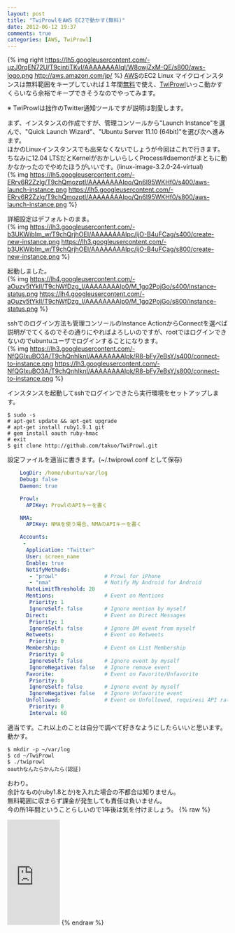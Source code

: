 ```yaml
---
layout: post
title: "TwiProwlをAWS EC2で動かす(無料)"
date: 2012-06-12 19:37
comments: true
categories: [AWS, TwiProwl]
---
```

{% img right https://lh5.googleusercontent.com/-uzJ0rqEN72U/T9cintiTKvI/AAAAAAAAIqI/W8owjZxM-QE/s800/aws-logo.png http://aws.amazon.com/jp/ %}
[AWS](http://aws.amazon.com/jp/)のEC2 Linux マイクロインスタンスは無料範囲をキープしていれば１年間[無料](http://aws.amazon.com/jp/free/)で使え、[TwiProwl](http://github.com/takuo/TwiProwl)いっこ動かすくらいなら余裕でキープできそうなのでやってみます。


※ TwiProwlは拙作のTwitter通知ツールですが説明は割愛します。
<!-- more -->

まず、インスタンスの作成ですが、管理コンソールから"Launch Instance"を選んで、"Quick Launch Wizard"、"Ubuntu Server 11.10 (64bit)"を選び次へ進みます。  
ほかのLinuxインスタンスでも出来なくないでしょうが今回はこれで行きます。ちなみに12.04 LTSだとKernelがおかしいらしくProcess#daemonがまともに動かなかったのでやめたほうがいいです。(linux-image-3.2.0-24-virtual)  
{% img https://lh5.googleusercontent.com/-ERrv6R2Zzlg/T9chQmozptI/AAAAAAAAIpo/Qn6I95WKHf0/s400/aws-launch-instance.png https://lh5.googleusercontent.com/-ERrv6R2Zzlg/T9chQmozptI/AAAAAAAAIpo/Qn6I95WKHf0/s800/aws-launch-instance.png %}

詳細設定はデフォルトのまま。  
{% img https://lh3.googleusercontent.com/-b3UKWibIm_w/T9chQrjhOEI/AAAAAAAAIpc/ijO-B4uFCag/s400/create-new-instance.png https://lh3.googleusercontent.com/-b3UKWibIm_w/T9chQrjhOEI/AAAAAAAAIpc/ijO-B4uFCag/s800/create-new-instance.png %}

起動しました。  
{% img https://lh4.googleusercontent.com/-aOuzv5tYklI/T9chWfDzg_I/AAAAAAAAIp0/M_1gq2PojGo/s400/instance-status.png https://lh4.googleusercontent.com/-aOuzv5tYklI/T9chWfDzg_I/AAAAAAAAIp0/M_1gq2PojGo/s800/instance-status.png %}

sshでのログイン方法も管理コンソールのInstance ActionからConnectを選べば説明がでてくるのでその通りにやればよろしいのですが、rootではログインできないのでubuntuユーザでログインすることになります。  
{% img https://lh3.googleusercontent.com/-NfQGIxuBO3A/T9chQnhlknI/AAAAAAAAIpk/R8-bFy7eBsY/s400/connect-to-instance.png https://lh3.googleusercontent.com/-NfQGIxuBO3A/T9chQnhlknI/AAAAAAAAIpk/R8-bFy7eBsY/s800/connect-to-instance.png %}

インスタンスを起動してsshでログインできたら実行環境をセットアップします。

    $ sudo -s
    # apt-get update && apt-get upgrade
    # apt-get install ruby1.9.1 git
    # gem install oauth ruby-hmac
    # exit
    $ git clone http://github.com/takuo/TwiProwl.git

設定ファイルを適当に書きます。(~/.twiprowl.conf として保存)

``` yaml /home/ubuntu/.twiprowl.conf
    LogDir: /home/ubuntu/var/log
    Debug: false
    Daemon: true

    Prowl:
      APIKey: ProwlのAPIキーを書く

    NMA:
      APIKey: NMAを使う場合、NMAのAPIキーを書く

    Accounts:
     -
      Application: "Twitter"
      User: screen_name
      Enable: true
      NotifyMethods:
       - "prowl"               # Prowl for iPhone
       - "nma"                 # Notify My Android for Android
      RateLimitThreshold: 20
      Mentions:                # Event on Mentions
       Priority: 1
       IgnoreSelf: false       # Ignore mention by myself
      Direct:                  # Event on Direct Messages
       Priority: 1
       IgnoreSelf: false       # Ignore DM event from myself
      Retweets:                # Event on Retweets
       Priority: 0
      Membership:              # Event on List Membership
       Priority: 0
       IgnoreSelf: false       # Ignore event by myself
       IgnoreNegative: false   # Ignore remove event
      Favorite:                # Event on Favorite/Unfavorite
       Priority: 0
       IgnoreSelf: false       # Ignore event by myself
       IgnoreNegative: false   # Ignore Unfavorite event
      Unfollowed:              # Event on Unfollowed, requiresi API rate
       Priority: 0
       Interval: 60
```

適当です。これ以上のことは自分で調べて好きなようにしたらいいと思います。
動かす。

    $ mkdir -p ~/var/log
    $ cd ~/TwiProwl
    $ ./twiprowl
    oauthなんたらかんたら(認証)

おわり。  
余計なもの(ruby1.8とか)を入れた場合の不都合は知りません。  
無料範囲に収まらず課金が発生しても責任は負いません。  
今の所1年間ということらしいので1年後は気を付けましょう。
{% raw %}
<iframe src="http://rcm-jp.amazon.co.jp/e/cm?lt1=_blank&bc1=000000&IS2=1&bg1=FFFFFF&fc1=000000&lc1=0000FF&t=takuojp02-22&o=9&p=8&l=as4&m=amazon&f=ifr&ref=ss_til&asins=4844329804" style="width:120px;height:240px;" scrolling="no" marginwidth="0" marginheight="0" frameborder="0"></iframe>
{% endraw %}
